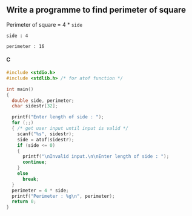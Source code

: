 ## Write a programme to find perimeter of square

Perimeter of square = 4 * `side`

```
side : 4

perimeter : 16
```

<CodeBlock slots="heading, code" repeat="1" languages="C" />

#### C

```c
#include <stdio.h>
#include <stdlib.h> /* for atof function */

int main()
{
  double side, perimeter;
  char sidestr[32];

  printf("Enter length of side : ");
  for (;;)
  { /* get user input until input is valid */
    scanf("%s", sidestr);
    side = atof(sidestr);
    if (side <= 0)
    {
      printf("\nInvalid input.\n\nEnter length of side : ");
      continue;
    }
    else
      break;
  }
  perimeter = 4 * side;
  printf("Perimeter : %g\n", perimeter);
  return 0;
}

```
